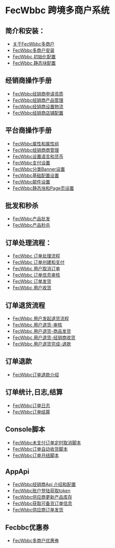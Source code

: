 FecWbbc 跨境多商户系统
===============================

简介和安装：
---------

*  [关于FecWbbc多商户](fecwbbc-about.md)
*  [FecWbbc多商户安装](fecwbbc-install.md)
*  [FecWbbc 初始化配置](fecwbbc-banner-config.md)
*  [FecWbbc 静态块配置](fecwbbc-config-sql.md)


经销商操作手册
----------
*  [FecWbbc经销商申请资质](fecwbbc-bdmin-audit.md)
*  [FecWbbc经销商产品管理](fecwbbc-bdmin-product.md)
*  [FecWbbc经销商设置物流](fecwbbc-bdmin-shipping.md)
*  [FecWbbc经销商店铺配置](fecwbbc-bdmin-store.md)

平台商操作手册
----------

*  [FecWbbc属性和属性组](fecwbbc-admin-product-attribute.md)
*  [FecWbbc经销商商管理](fecwbbc-admin-bdmin-manager.md)
*  [FecWbbc设置语言和货币](fecwbbc-admin-language-currency.md)
*  [FecWbbc支付设置](fecwbbc-admin-bdmin-payment.md)
*  [FecWbbc分类Banner设置](fecwbbc-admin-category-image.md)
*  [FecWbbc基础配置设置](fecwbbc-admin-base-config.md)
*  [FecWbbc邮件设置](fecwbbc-admin-email-config.md)
*  [FecWbbc静态块和Page页设置](fecwbbc-admin-cms.md)

批发和秒杀
----------

*  [FecWbbc产品批发](fecwbbc-admin-product-wholesale.md)
*  [FecWbbc产品秒杀](fecwbbc-admin-product-seckill.md)


订单处理流程：
----------

*  [FecWbbc 订单处理流程](fecwbbc-order-process.md)
*  [FecWbbc 订单创建和支付](fecwbbc-order-create-and-payment.md)
*  [FecWbbc 用户取消订单](fecwbbc-order-cancel.md)
*  [FecWbbc 订单信息审核](fecwbbc-order-audit.md)
*  [FecWbbc 订单发货](fecwbbc-order-dispatch.md)
*  [FecWbbc 用户收货](fecwbbc-order-customer-received.md)


订单退货流程
----------

*  [FecWbbc 用户发起退货流程](fecwbbc-order-aftersale-request.md)
*  [FecWbbc 用户退货-审核](fecwbbc-order-aftersale-audit.md)
*  [FecWbbc 用户退货-商品发货](fecwbbc-order-aftersale-dispatch.md)
*  [FecWbbc 用户退货-经销商收货](fecwbbc-order-aftersale-receive.md)
*  [FecWbbc 用户退货完成-退款](fecwbbc-order-aftersale-refund.md)

订单退款
-------

*  [FecWbbc订单退款介绍](fecwbbc-order-refund-about.md)



订单统计,日志,结算
----------

*  [FecWbbc订单日志](fecwbbc-order-log.md)
*  [FecWbbc订单结算](fecwbbc-order-month.md)




Console脚本
----------
*  [FecWbbc未支付订单定时取消脚本](fecwbbc-console-order-cancel.md)
*  [FecWbbc订单自动收货脚本](fecwbbc-order-auto-received.md)
*  [FecWbbc订单月结脚本](fecwbbc-order-auto-month-yj.md)



AppApi
---------

*  [FecWbbc经销商Api 介绍和配置](fecwbbc-api.md)
*  [FecWbbc账户登陆获取token](fecwbbc-api-login-and-verification.md)
*  [FecWbbc供应商更新产品库存](fecwbbc-api-prudoct-update-stock.md)
*  [FecWbbc获取可备货订单信息](fecwbbc-api-order-processing.md)
*  [FecWbbc供应商订单发货](fecwbbc-api-order-dispatch.md)


Fecbbc优惠券
---------

*  [FecWbbc多商户优惠券](fecwbbc-fecbbc-coupon.md)







